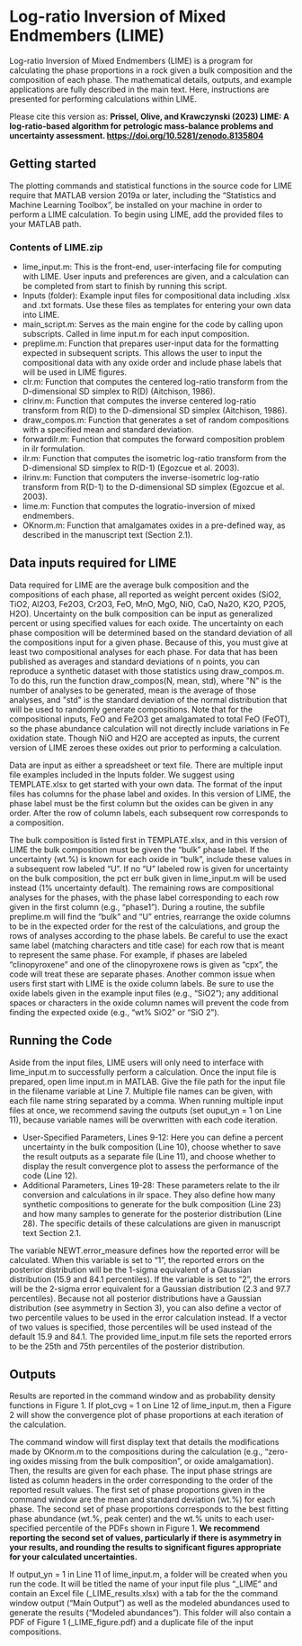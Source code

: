 # Log-ratio Inversion of Mixed Endmembers (LIME)
Log-ratio Inversion of Mixed Endmembers (LIME) is a program for calculating the phase proportions in a rock given a bulk composition and the composition of each phase. The mathematical details, outputs, and example applications are fully described in the main text. Here, instructions are presented for performing calculations within LIME.

Please cite this version as: **Prissel, Olive, and Krawczynski (2023) LIME: A log-ratio-based algorithm for petrologic mass-balance problems and uncertainty assessment. https://doi.org/10.5281/zenodo.8135804**

## Getting started
The plotting commands and statistical functions in the source code for LIME require that MATLAB version 2019a or later, including the “Statistics and Machine Learning Toolbox”, be installed on your machine in order to perform a LIME calculation. To
begin using LIME, add the provided files to your MATLAB path.

### Contents of LIME.zip
- lime_input.m: This is the front-end, user-interfacing file for computing with LIME. User inputs and preferences are given, and a calculation can be completed from start to finish by running this script.
- Inputs (folder): Example input files for compositional data including .xlsx and .txt formats. Use these files as templates for entering your own data into LIME.
- main_script.m: Serves as the main engine for the code by calling upon subscripts. Called in lime input.m for each input composition.
- preplime.m: Function that prepares user-input data for the formatting expected in subsequent scripts. This allows the user to input the compositional data with any oxide order and include phase labels that will be used in LIME figures.
- clr.m: Function that computes the centered log-ratio transform from the D-dimensional SD simplex to R(D) (Aitchison, 1986).
- clrinv.m: Function that computes the inverse centered log-ratio transform from R(D) to the D-dimensional SD simplex (Aitchison, 1986).
- draw_compos.m: Function that generates a set of random compositions with a specified mean and standard deviation.
- forwardilr.m: Function that computes the forward composition problem in ilr formulation.
- ilr.m: Function that computes the isometric log-ratio transform from the D-dimensional SD simplex to R(D-1) (Egozcue et al. 2003).
- ilrinv.m: Function that computers the inverse-isometric log-ratio transform from R(D-1) to the D-dimensional SD simplex (Egozcue et al. 2003).
- lime.m: Function that computes the logratio-inversion of mixed endmembers.
- OKnorm.m: Function that amalgamates oxides in a pre-defined way, as described in the manuscript text (Section 2.1).

## Data inputs required for LIME
Data required for LIME are the average bulk composition and the compositions of each phase, all reported as weight percent oxides (SiO2, TiO2, Al2O3, Fe2O3, Cr2O3, FeO, MnO, MgO, NiO, CaO, Na2O, K2O, P2O5, H2O). Uncertainty on the bulk composition can be input as generalized percent or using specified values for each oxide. The uncertainty on each phase composition will be determined based on the standard deviation of all the compositions input for a given phase. Because of this, you must give at least two compositional analyses for each phase. For data that has been published as averages and standard deviations of n points, you can reproduce a synthetic dataset with those statistics using draw_compos.m. To do this, run the function draw_compos(N, mean, std), where "N" is the number of analyses to be generated, mean is the average of those analyses, and "std" is the standard deviation of the normal distribution that will be used to randomly generate compositions. Note that for the compositional inputs, FeO and Fe2O3 get amalgamated to total FeO (FeOT), so the phase abundance calculation will not directly include variations in Fe oxidation state. Though NiO and H2O are accepted as inputs, the current version of LIME zeroes these oxides out prior to performing a calculation.

Data are input as either a spreadsheet or text file. There are multiple input file examples included in the Inputs folder. We suggest using TEMPLATE.xlsx to get started with your own data. The format of the input files has columns for the phase label and
oxides. In this version of LIME, the phase label must be the first column but the oxides can be given in any order. After the row of column labels, each subsequent row corresponds to a composition.

The bulk composition is listed first in TEMPLATE.xlsx, and in this version of LIME the bulk composition must be given the “bulk” phase label. If the uncertainty (wt.%) is known for each oxide in “bulk”, include these values in a subsequent row labeled “U”. If no “U” labeled row is given for uncertainty on the bulk composition, the pct err bulk given in lime_input.m will be used instead (1% uncertainty default). The remaining rows are compositional analyses for the phases, with the phase label corresponding to each row given in the first column (e.g., “phase1”). During a routine, the subfile preplime.m will find the “bulk” and “U” entries, rearrange the oxide columns to be in the expected order for the rest of the calculations, and group the rows of analyses according to the phase labels. Be careful to use the exact same label (matching characters and title case) for each row that is meant to represent the same phase. For example, if phases are labeled “clinopyroxene” and one of the clinopyroxene rows is given as “cpx”, the code will treat these are separate phases. Another common issue when users first start with LIME is the oxide column labels. Be sure to use the oxide labels given in the example input files (e.g., “SiO2”); any additional spaces or characters in the oxide column names will prevent the code from finding the expected oxide (e.g., “wt% SiO2” or “SiO 2”).

## Running the Code
Aside from the input files, LIME users will only need to interface with lime_input.m to successfully perform a calculation. Once the input file is prepared, open lime input.m in MATLAB. Give the file path for the input file in the filename variable at Line 7. Multiple file names can be given, with each file name string separated by a comma. When running multiple input files at once, we recommend saving the outputs (set ouput_yn = 1 on Line 11), because variable names will be overwritten with each code iteration.

- User-Specified Parameters, Lines 9-12: Here you can define a percent uncertainty in the bulk composition (Line 10), choose whether to save the result outputs as a separate file (Line 11), and choose whether to display the result convergence plot to assess the performance of the code (Line 12).
- Additional Parameters, Lines 19-28: These parameters relate to the ilr conversion and calculations in ilr space. They also define how many synthetic compositions to generate for the bulk composition (Line 23) and how many samples to generate for the posterior distribution (Line 28). The specific details of these calculations are given in manuscript text Section 2.1.

The variable NEWT.error_measure defines how the reported error will be calculated. When this variable is set to “1”, the reported errors on the posterior distribution will be the 1-sigma equivalent of a Gaussian distribution (15.9 and 84.1 percentiles). If the variable is set to “2”, the errors will be the 2-sigma error equivalent for a Gaussian distribution (2.3 and 97.7 percentiles). Because not all posterior distributions have a Gaussian distribution (see asymmetry in Section 3), you can also define a vector of two percentile values to be used in the error calculation instead. If a vector of two values is specified, those percentiles will be used instead of the default 15.9 and 84.1. The provided lime_input.m file sets the reported errors to be the 25th and 75th percentiles of the posterior distribution.

## Outputs
Results are reported in the command window and as probability density functions in Figure 1. If plot_cvg = 1 on Line 12 of lime_input.m, then a Figure 2 will show the convergence plot of phase proportions at each iteration of the calculation.

The command window will first display text that details the modifications made by OKnorm.m to the compositions during the calculation (e.g., “zero-ing oxides missing from the bulk composition”, or oxide amalgamation). Then, the results are given for each phase. The input phase strings are listed as column headers in the order corresponding to the order of the reported result values. The first set of phase proportions given in the command window are the mean and standard deviation (wt.%) for each phase. The second set of phase proportions corresponds to the best fitting phase abundance (wt.%, peak center) and the wt.% units to each user-specified percentile of the PDFs shown in Figure 1. **We recommend reporting the second set of values, particularly if there is asymmetry in your results, and rounding the results to significant figures appropriate for your calculated uncertainties.**

If output_yn = 1 in Line 11 of lime_input.m, a folder will be created when you run the code. It will be titled the name of your input file plus “_LIME” and contain an Excel file (_LIME_results.xlsx) with a tab for the the command window output (“Main Output”) as well as the modeled abundances used to generate the results (“Modeled abundances”). This folder will also contain a PDF of Figure 1 (_LIME_figure.pdf) and a duplicate file of the input compositions.
